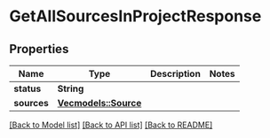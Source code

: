 # GetAllSourcesInProjectResponse

## Properties

Name | Type | Description | Notes
------------ | ------------- | ------------- | -------------
**status** | **String** |  | 
**sources** | [**Vec<models::Source>**](Source.md) |  | 

[[Back to Model list]](../README.md#documentation-for-models) [[Back to API list]](../README.md#documentation-for-api-endpoints) [[Back to README]](../README.md)


